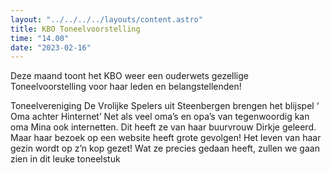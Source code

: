 ```yaml
---
layout: "../../../../layouts/content.astro"
title: KBO Toneelvoorstelling
time: "14.00"
date: "2023-02-16"
---
```


Deze maand toont het KBO weer een ouderwets gezellige Toneelvoorstelling voor haar leden en belangstellenden!

Toneelvereniging De Vrolijke Spelers uit Steenbergen brengen het blijspel
‘ Oma achter Hinternet’
Net als veel oma’s en opa’s van tegenwoordig kan oma Mina ook internetten. Dit heeft ze van haar buurvrouw Dirkje geleerd.
Maar haar bezoek op een website heeft grote gevolgen!
Het leven van haar gezin wordt op z’n kop gezet!
Wat ze precies gedaan heeft, zullen we gaan zien in dit leuke toneelstuk
